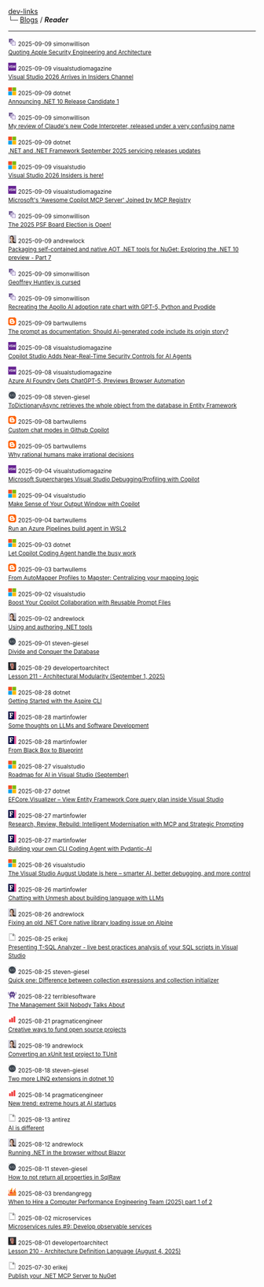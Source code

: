 
[dev-links](../README.md#content)  
└─ [Blogs](../README.md#blogs) / ***Reader***  

* * *

![icon](../favicons/simonwillison.png) <small>2025-09-09 simonwillison</small>  
<small>[Quoting Apple Security Engineering and Architecture](https://simonwillison.net/2025/Sep/9/memory-integrity-enforcement/#atom-everything)</small>

![icon](../favicons/visualstudiomagazine.png) <small>2025-09-09 visualstudiomagazine</small>  
<small>[Visual Studio 2026 Arrives in Insiders Channel](https://visualstudiomagazine.com/Articles/2025/09/09/Visual-Studio-2026-Arrives-in-Insiders-Channel.aspx)</small>

![icon](../favicons/microsoft.png) <small>2025-09-09 dotnet</small>  
<small>[Announcing .NET 10 Release Candidate 1](https://devblogs.microsoft.com/dotnet/dotnet-10-rc-1/)</small>

![icon](../favicons/simonwillison.png) <small>2025-09-09 simonwillison</small>  
<small>[My review of Claude's new Code Interpreter, released under a very confusing name](https://simonwillison.net/2025/Sep/9/claude-code-interpreter/#atom-everything)</small>

![icon](../favicons/microsoft.png) <small>2025-09-09 dotnet</small>  
<small>[.NET and .NET Framework September 2025 servicing releases updates](https://devblogs.microsoft.com/dotnet/dotnet-and-dotnet-framework-september-2025-servicing-updates/)</small>

![icon](../favicons/microsoft.png) <small>2025-09-09 visualstudio</small>  
<small>[Visual Studio 2026 Insiders is here!](https://devblogs.microsoft.com/visualstudio/visual-studio-2026-insiders-is-here/)</small>

![icon](../favicons/visualstudiomagazine.png) <small>2025-09-09 visualstudiomagazine</small>  
<small>[Microsoft's 'Awesome Copilot MCP Server' Joined by MCP Registry](https://visualstudiomagazine.com/Articles/2025/09/09/Microsofts-Awesome-Copilot-MCP-Server-Joined-by-MCP-Registry.aspx)</small>

![icon](../favicons/simonwillison.png) <small>2025-09-09 simonwillison</small>  
<small>[The 2025 PSF Board Election is Open!](https://simonwillison.net/2025/Sep/9/psf-board-election/#atom-everything)</small>

![icon](../favicons/andrewlock.png) <small>2025-09-09 andrewlock</small>  
<small>[Packaging self-contained and native AOT .NET tools for NuGet: Exploring the .NET 10 preview - Part 7](https://andrewlock.net/exploring-dotnet-10-preview-features-7-packaging-self-contained-and-native-aot-dotnet-tools-for-nuget/)</small>

![icon](../favicons/simonwillison.png) <small>2025-09-09 simonwillison</small>  
<small>[Geoffrey Huntley is cursed](https://simonwillison.net/2025/Sep/9/cursed/#atom-everything)</small>

![icon](../favicons/simonwillison.png) <small>2025-09-09 simonwillison</small>  
<small>[Recreating the Apollo AI adoption rate chart with GPT-5, Python and Pyodide](https://simonwillison.net/2025/Sep/9/apollo-ai-adoption/#atom-everything)</small>

![icon](../favicons/blogspot.png) <small>2025-09-09 bartwullems</small>  
<small>[The prompt as documentation: Should AI-generated code include its origin story?](https://bartwullems.blogspot.com/2025/09/the-prompt-as-documentation-should-ai.html)</small>

![icon](../favicons/visualstudiomagazine.png) <small>2025-09-08 visualstudiomagazine</small>  
<small>[Copilot Studio Adds Near-Real-Time Security Controls for AI Agents](https://visualstudiomagazine.com/Articles/2025/09/08/Copilot-Studio-Adds-Near-Real-Time-Security-Controls-for-AI-Agents.aspx)</small>

![icon](../favicons/visualstudiomagazine.png) <small>2025-09-08 visualstudiomagazine</small>  
<small>[Azure AI Foundry Gets ChatGPT-5, Previews Browser Automation](https://visualstudiomagazine.com/Articles/2025/09/08/Azure-AI-Foundry-Gets-ChatGPT-5-Previews-Browser-Automation.aspx)</small>

![icon](../favicons/steven-giesel.png) <small>2025-09-08 steven-giesel</small>  
<small>[ToDictionaryAsync retrieves the whole object from the database in Entity Framework](https://steven-giesel.com/blogPost/1af57355-7978-40e6-a0f1-3d0ba2c6e1bc)</small>

![icon](../favicons/blogspot.png) <small>2025-09-08 bartwullems</small>  
<small>[Custom chat modes in Github Copilot](https://bartwullems.blogspot.com/2025/09/custom-chat-modes-in-github-copilot.html)</small>

![icon](../favicons/blogspot.png) <small>2025-09-05 bartwullems</small>  
<small>[Why rational humans make irrational decisions](https://bartwullems.blogspot.com/2025/09/why-rational-humans-make-irrational.html)</small>

![icon](../favicons/visualstudiomagazine.png) <small>2025-09-04 visualstudiomagazine</small>  
<small>[Microsoft Supercharges Visual Studio Debugging/Profiling with Copilot](https://visualstudiomagazine.com/Articles/2025/09/04/Microsoft-Supercharges-Visual-Studio-Debugging-Profiling-with-AI-Powered-Copilot-Features.aspx)</small>

![icon](../favicons/microsoft.png) <small>2025-09-04 visualstudio</small>  
<small>[Make Sense of Your Output Window with Copilot](https://devblogs.microsoft.com/visualstudio/make-sense-of-your-output-window-with-copilot/)</small>

![icon](../favicons/blogspot.png) <small>2025-09-04 bartwullems</small>  
<small>[Run an Azure Pipelines build agent in WSL2](https://bartwullems.blogspot.com/2025/09/run-azure-pipelines-build-agent-in-wsl2.html)</small>

![icon](../favicons/microsoft.png) <small>2025-09-03 dotnet</small>  
<small>[Let Copilot Coding Agent handle the busy work](https://devblogs.microsoft.com/dotnet/copilot-coding-agent-dotnet/)</small>

![icon](../favicons/blogspot.png) <small>2025-09-03 bartwullems</small>  
<small>[From AutoMapper Profiles to Mapster: Centralizing your mapping logic](https://bartwullems.blogspot.com/2025/09/from-automapper-profiles-to-mapster.html)</small>

![icon](../favicons/microsoft.png) <small>2025-09-02 visualstudio</small>  
<small>[Boost Your Copilot Collaboration with Reusable Prompt Files](https://devblogs.microsoft.com/visualstudio/boost-your-copilot-collaboration-with-reusable-prompt-files/)</small>

![icon](../favicons/andrewlock.png) <small>2025-09-02 andrewlock</small>  
<small>[Using and authoring .NET tools](https://andrewlock.net/using-and-authoring-dotnet-tools/)</small>

![icon](../favicons/steven-giesel.png) <small>2025-09-01 steven-giesel</small>  
<small>[Divide and Conquer the Database](https://steven-giesel.com/blogPost/c0562c02-9073-46f2-8f66-00e4ebd7c9e3)</small>

![icon](../favicons/developertoarchitect.png) <small>2025-08-29 developertoarchitect</small>  
<small>[Lesson 211 - Architectural Modularity (September 1, 2025)](http://www.developertoarchitect.com/lessons/lesson211.html)</small>

![icon](../favicons/microsoft.png) <small>2025-08-28 dotnet</small>  
<small>[Getting Started with the Aspire CLI](https://devblogs.microsoft.com/dotnet/getting-started-with-the-aspire-cli/)</small>

![icon](../favicons/martinfowler.png) <small>2025-08-28 martinfowler</small>  
<small>[Some thoughts on LLMs and Software Development](https://martinfowler.com/articles/202508-ai-thoughts.html)</small>

![icon](../favicons/martinfowler.png) <small>2025-08-28 martinfowler</small>  
<small>[From Black Box to Blueprint](https://martinfowler.com/articles/black-box-to-blueprint.html)</small>

![icon](../favicons/microsoft.png) <small>2025-08-27 visualstudio</small>  
<small>[Roadmap for AI in Visual Studio (September)](https://devblogs.microsoft.com/visualstudio/roadmap-for-ai-in-visual-studio-september/)</small>

![icon](../favicons/microsoft.png) <small>2025-08-27 dotnet</small>  
<small>[EFCore.Visualizer – View Entity Framework Core query plan inside Visual Studio](https://devblogs.microsoft.com/dotnet/ef-core-visualizer-view-entity-framework-core-query-plan-inside-visual-studio/)</small>

![icon](../favicons/martinfowler.png) <small>2025-08-27 martinfowler</small>  
<small>[Research, Review, Rebuild: Intelligent Modernisation with MCP and Strategic Prompting](https://martinfowler.com/articles/research-review-rebuild.html)</small>

![icon](../favicons/martinfowler.png) <small>2025-08-27 martinfowler</small>  
<small>[Building your own CLI Coding Agent with Pydantic-AI](https://martinfowler.com/articles/build-own-coding-agent.html)</small>

![icon](../favicons/microsoft.png) <small>2025-08-26 visualstudio</small>  
<small>[The Visual Studio August Update is here – smarter AI, better debugging, and more control](https://devblogs.microsoft.com/visualstudio/the-visual-studio-august-update-is-here-smarter-ai-better-debugging-and-more-control/)</small>

![icon](../favicons/martinfowler.png) <small>2025-08-26 martinfowler</small>  
<small>[Chatting with Unmesh about building language with LLMs](https://martinfowler.com/articles/convo-llm-abstractions.html)</small>

![icon](../favicons/andrewlock.png) <small>2025-08-26 andrewlock</small>  
<small>[Fixing an old .NET Core native library loading issue on Alpine](https://andrewlock.net/fixing-an-old-dotnet-core-native-library-loading-issue-on-alpine/)</small>

![icon](../favicons/blank.png) <small>2025-08-25 erikej</small>  
<small>[Presenting T-SQL Analyzer - live best practices analysis of your SQL scripts in Visual Studio](https://erikej.github.io/sql/dacfx/visualstudio/2025/08/25/dacfx-visx-rules.html)</small>

![icon](../favicons/steven-giesel.png) <small>2025-08-25 steven-giesel</small>  
<small>[Quick one: Difference between collection expressions and collection initializer](https://steven-giesel.com/blogPost/fea0b033-ccf5-4197-b62c-ffd8ca6d79c7)</small>

![icon](../favicons/terriblesoftware.png) <small>2025-08-22 terriblesoftware</small>  
<small>[The Management Skill Nobody Talks About](https://terriblesoftware.org/2025/08/22/the-management-skill-nobody-talks-about/)</small>

![icon](../favicons/pragmaticengineer.png) <small>2025-08-21 pragmaticengineer</small>  
<small>[Creative ways to fund open source projects](https://blog.pragmaticengineer.com/creative-ways-to-fund-open-source-projects/)</small>

![icon](../favicons/andrewlock.png) <small>2025-08-19 andrewlock</small>  
<small>[Converting an xUnit test project to TUnit](https://andrewlock.net/converting-an-xunit-project-to-tunit/)</small>

![icon](../favicons/steven-giesel.png) <small>2025-08-18 steven-giesel</small>  
<small>[Two more LINQ extensions in dotnet 10](https://steven-giesel.com/blogPost/5d88d808-03ac-431a-82fa-756b59b38a7d)</small>

![icon](../favicons/pragmaticengineer.png) <small>2025-08-14 pragmaticengineer</small>  
<small>[New trend: extreme hours at AI startups](https://blog.pragmaticengineer.com/new-trend-extreme-hours-at-ai-startups/)</small>

![icon](../favicons/blank.png) <small>2025-08-13 antirez</small>  
<small>[AI is different](http://antirez.com/news/155)</small>

![icon](../favicons/andrewlock.png) <small>2025-08-12 andrewlock</small>  
<small>[Running .NET in the browser without Blazor](https://andrewlock.net/running-dotnet-in-the-browser-without-blazor/)</small>

![icon](../favicons/steven-giesel.png) <small>2025-08-11 steven-giesel</small>  
<small>[How to not return all properties in SqlRaw](https://steven-giesel.com/blogPost/c6bea409-9e49-4915-8529-8a8a8574ba80)</small>

![icon](../favicons/brendangregg.png) <small>2025-08-03 brendangregg</small>  
<small>[When to Hire a Computer Performance Engineering Team (2025) part 1 of 2](http://www.brendangregg.com/blog//2025-08-04/when-to-hire-a-computer-performance-engineering-team-2025-part1.html)</small>

![icon](../favicons/blank.png) <small>2025-08-02 microservices</small>  
<small>[Microservices rules #9: Develop observable services](http://microservices.io//post/architecture/2025/08/02/premium-microservices-rules-9-observable-services.html)</small>

![icon](../favicons/developertoarchitect.png) <small>2025-08-01 developertoarchitect</small>  
<small>[Lesson 210 - Architecture Definition Language (August 4, 2025)](http://www.developertoarchitect.com/lessons/lesson210.html)</small>

![icon](../favicons/blank.png) <small>2025-07-30 erikej</small>  
<small>[Publish your .NET MCP Server to NuGet](https://erikej.github.io/mcp/dotnet/nuget/2025/07/30/mcp-dotnet-nuget.html)</small>

